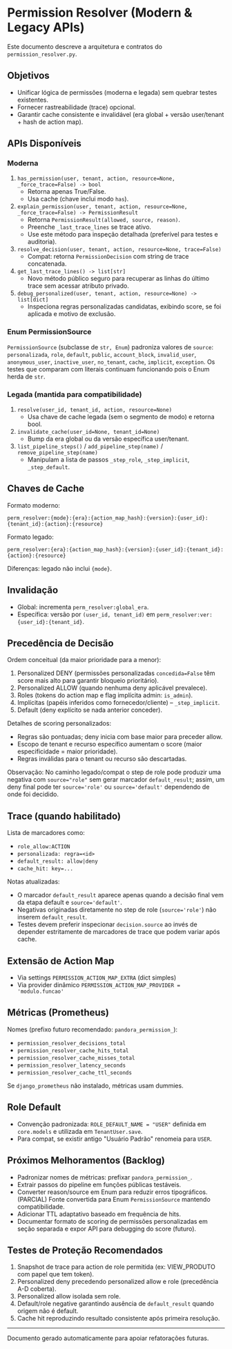 # Permission Resolver (Modern & Legacy APIs)

Este documento descreve a arquitetura e contratos do `permission_resolver.py`.

## Objetivos
- Unificar lógica de permissões (moderna e legada) sem quebrar testes existentes.
- Fornecer rastreabilidade (trace) opcional.
- Garantir cache consistente e invalidável (era global + versão user/tenant + hash de action map).

## APIs Disponíveis

### Moderna
1. `has_permission(user, tenant, action, resource=None, _force_trace=False) -> bool`
   - Retorna apenas True/False.
   - Usa cache (chave inclui modo `has`).
2. `explain_permission(user, tenant, action, resource=None, _force_trace=False) -> PermissionResult`
   - Retorna `PermissionResult(allowed, source, reason)`.
   - Preenche `_last_trace_lines` se trace ativo.
   - Use este método para inspeção detalhada (preferível para testes e auditoria).
3. `resolve_decision(user, tenant, action, resource=None, trace=False)`
   - Compat: retorna `PermissionDecision` com string de trace concatenada.
4. `get_last_trace_lines() -> list[str]`
   - Novo método público seguro para recuperar as linhas do último trace sem acessar atributo privado.
5. `debug_personalized(user, tenant, action, resource=None) -> list[dict]`
   - Inspeciona regras personalizadas candidatas, exibindo score, se foi aplicada e motivo de exclusão.

### Enum PermissionSource
`PermissionSource` (subclasse de `str, Enum`) padroniza valores de `source`:
`personalizada`, `role`, `default`, `public`, `account_block`, `invalid_user`, `anonymous_user`, `inactive_user`, `no_tenant`, `cache`, `implicit`, `exception`.
Os testes que comparam com literais continuam funcionando pois o Enum herda de `str`.

### Legada (mantida para compatibilidade)
1. `resolve(user_id, tenant_id, action, resource=None)`
   - Usa chave de cache legada (sem o segmento de modo) e retorna bool.
2. `invalidate_cache(user_id=None, tenant_id=None)`
   - Bump da era global ou da versão específica user/tenant.
3. `list_pipeline_steps()` / `add_pipeline_step(name)` / `remove_pipeline_step(name)`
   - Manipulam a lista de passos `_step_role`, `_step_implicit`, `_step_default`.

## Chaves de Cache
Formato moderno:
```
perm_resolver:{mode}:{era}:{action_map_hash}:{version}:{user_id}:{tenant_id}:{action}:{resource}
```
Formato legado:
```
perm_resolver:{era}:{action_map_hash}:{version}:{user_id}:{tenant_id}:{action}:{resource}
```
Diferenças: legado não inclui `{mode}`.

## Invalidação
- Global: incrementa `perm_resolver:global_era`.
- Específica: versão por `(user_id, tenant_id)` em `perm_resolver:ver:{user_id}:{tenant_id}`.

## Precedência de Decisão
Ordem conceitual (da maior prioridade para a menor):

1. Personalized DENY (permissões personalizadas `concedida=False` têm score mais alto para garantir bloqueio prioritário).
2. Personalized ALLOW (quando nenhuma deny aplicável prevalece).
3. Roles (tokens do action map e flag implícita admin: `is_admin`).
4. Implícitas (papéis inferidos como fornecedor/cliente) – `_step_implicit`.
5. Default (deny explícito se nada anterior conceder).

Detalhes de scoring personalizados:
- Regras são pontuadas; deny inicia com base maior para preceder allow.
- Escopo de tenant e recurso específico aumentam o score (maior especificidade = maior prioridade).
- Regras inválidas para o tenant ou recurso são descartadas.

Observação: No caminho legado/compat o step de role pode produzir uma negativa com `source="role"` sem gerar marcador `default_result`; assim, um deny final pode ter `source='role'` ou `source='default'` dependendo de onde foi decidido.

## Trace (quando habilitado)
Lista de marcadores como:
- `role_allow:ACTION`
- `personalizada: regra=<id>`
- `default_result: allow|deny`
- `cache_hit: key=...`

Notas atualizadas:
- O marcador `default_result` aparece apenas quando a decisão final vem da etapa default e `source='default'`.
- Negativas originadas diretamente no step de role (`source='role'`) não inserem `default_result`.
- Testes devem preferir inspecionar `decision.source` ao invés de depender estritamente de marcadores de trace que podem variar após cache.

## Extensão de Action Map
- Via settings `PERMISSION_ACTION_MAP_EXTRA` (dict simples)
- Via provider dinâmico `PERMISSION_ACTION_MAP_PROVIDER = 'modulo.funcao'`

## Métricas (Prometheus)
Nomes (prefixo futuro recomendado: `pandora_permission_`):
- `permission_resolver_decisions_total`
- `permission_resolver_cache_hits_total`
- `permission_resolver_cache_misses_total`
- `permission_resolver_latency_seconds`
- `permission_resolver_cache_ttl_seconds`

Se `django_prometheus` não instalado, métricas usam dummies.

## Role Default
- Convenção padronizada: `ROLE_DEFAULT_NAME = "USER"` definida em `core.models` e utilizada em `TenantUser.save`.
- Para compat, se existir antigo "Usuário Padrão" renomeia para `USER`.

## Próximos Melhoramentos (Backlog)
- Padronizar nomes de métricas: prefixar `pandora_permission_`.
- Extrair passos do pipeline em funções públicas testáveis.
- Converter reason/source em Enum para reduzir erros tipográficos.
   (PARCIAL) Fonte convertida para Enum `PermissionSource` mantendo compatibilidade.
- Adicionar TTL adaptativo baseado em frequência de hits.
- Documentar formato de scoring de permissões personalizadas em seção separada e expor API para debugging do score (futuro).

## Testes de Proteção Recomendados
1. Snapshot de trace para action de role permitida (ex: VIEW_PRODUTO com papel que tem token).
2. Personalized deny precedendo personalized allow e role (precedência A-D coberta).
3. Personalized allow isolada sem role.
4. Default/role negative garantindo ausência de `default_result` quando origem não é default.
5. Cache hit reproduzindo resultado consistente após primeira resolução.

---
Documento gerado automaticamente para apoiar refatorações futuras.
